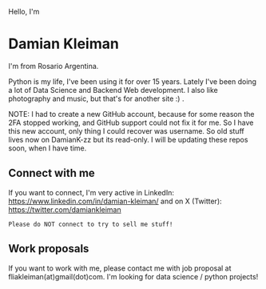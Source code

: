 Hello, I'm 
# Damian Kleiman

I'm from Rosario Argentina. 

Python is my life, I've been using it for over 15 years. Lately I've been doing a lot of Data Science and Backend Web development. I also like photography and music, but that's for another site :) .

NOTE: I had to create a new GitHub account, because for some reason the 2FA stopped working, and GitHub support could not fix it for me. So I have this new account, only thing I could recover was username. So old stuff lives now on DamianK-zz but its read-only. I will be updating these repos soon, when I have time.

## Connect with me
If you want to connect, I'm very active in LinkedIn: https://www.linkedin.com/in/damian-kleiman/ and on X (Twitter): https://twitter.com/damiankleiman

`
Please do NOT connect to try to sell me stuff!
`

## Work proposals
If you want to work with me, please contact me with job proposal at fliakleiman(at)gmail(dot)com. I'm looking for data science / python projects! 
